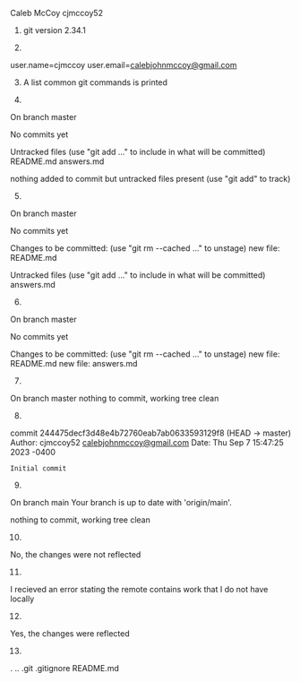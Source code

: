 Caleb McCoy                 cjmccoy52


1. git version 2.34.1

2. 

user.name=cjmccoy
user.email=calebjohnmccoy@gmail.com

3. A list common git commands is printed

4. 

On branch master

No commits yet

Untracked files
   (use "git add <file>..." to include in what will be committed)
      README.md
      answers.md

nothing added to commit but untracked files present (use "git add" to track)

5. 

On branch master

No commits yet

Changes to be committed:
   (use "git rm --cached <file>..." to unstage)
      new file:   README.md

Untracked files
   (use "git add <file>..." to include in what will be committed)
      answers.md

6. 

On branch master

No commits yet

Changes to be committed:
   (use "git rm --cached <file>..." to unstage)
      new file:   README.md
      new file:   answers.md


7. 

On branch master
nothing to commit, working tree clean

8. 

commit 244475decf3d48e4b72760eab7ab0633593129f8 (HEAD -> master)
Author: cjmccoy52 <calebjohnmccoy@gmail.com>
Date:   Thu Sep 7 15:47:25 2023 -0400

    Initial commit

9. 

On branch main
Your branch is up to date with 'origin/main'.

nothing to commit, working tree clean

10. 

No, the changes were not reflected

11. 

I recieved an error stating the remote contains work that I do not have locally

12. 

Yes, the changes were reflected

13. 

.  ..  .git  .gitignore  README.md
